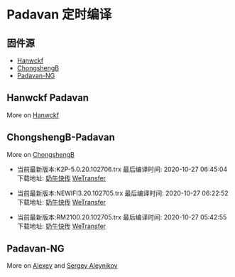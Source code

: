 # Padavan 定时编译

## 固件源

- [Hanwckf](#Hanwckf-Padavan)
- [ChongshengB](#ChongshengB-Padavan)
- [Padavan-NG](#Padavan-NG)

## Hanwckf Padavan
More on [Hanwckf](https://github.com/hanwckf/rt-n56u/)






















## ChongshengB-Padavan
More on [ChongshengB](https://github.com/chongshengB/rt-n56u)



* 当前最新版本:K2P-5.0.20.102706.trx  最后编译时间: 2020-10-27 06:45:04  下载地址: [奶牛快传](https://cowtransfer.com/s/34edba29aff84e)  [WeTransfer](https://we.tl/t-9TQ1FMp8sB)

* 当前最新版本:NEWIFI3.20.102705.trx  最后编译时间: 2020-10-27 06:22:52  下载地址: [奶牛快传](https://cowtransfer.com/s/a17f9ee85a0946)  [WeTransfer](https://we.tl/t-s5H8fA5WU5)

* 当前最新版本:RM2100.20.102705.trx  最后编译时间: 2020-10-27 05:42:55  下载地址: [奶牛快传](https://cowtransfer.com/s/1dfc57bc27d14f)  [WeTransfer](https://we.tl/t-4KogXg4mGS)


















## Padavan-NG
More on [Alexey](https://gitlab.com/dm38/padavan-ng) and [Sergey Aleynikov](https://github.com/dur-randir/padavan-ng)
